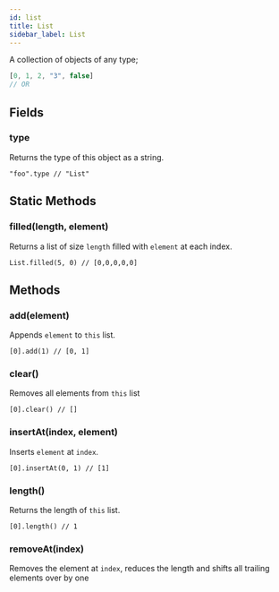 ```yaml
---
id: list
title: List
sidebar_label: List
---
```


A collection of objects of any type;

```js
[0, 1, 2, "3", false]
// OR
``` 

## Fields

### type
Returns the type of this object as a string.

`"foo".type // "List"`

## Static Methods

### filled(length, element)
Returns a list of size `length` filled with `element` at each index.

`List.filled(5, 0) // [0,0,0,0,0]`

## Methods

### add(element)

Appends `element` to `this` list.

`[0].add(1) // [0, 1]`

### clear()
Removes all elements from `this` list

`[0].clear() // []` 

### insertAt(index, element)
Inserts `element` at `index`.

`[0].insertAt(0, 1) // [1]`

### length()
Returns the length of `this` list.

`[0].length() // 1`

### removeAt(index)
Removes the element at `index`, reduces the length and shifts all trailing elements over by one

